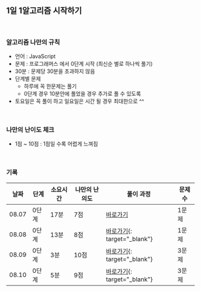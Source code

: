 ## 1일 1알고리즘 시작하기 

<br/>

### 알고리즘 나만의 규칙

- 언어 : JavaScript
- 문제 : 프로그래머스 에서 0단계 시작 (최신순 별로 하나씩 풀기)
- 30분 : 문제당 30분을 초과하지 않음
- 단계별 문제
  - 하루에 꼭 한문제는 풀기 
  - 0단계 경우 10분안에 풀었을 경우 추가로 풀 수 있도록
- 토요일은 꼭 풀이 하고 일요일은 시간 될 경우 최대한으로 ^^

<br/>

### 나만의 난이도 체크
- 1점 ~ 10점 : 1점일 수록 어렵게 느껴짐 

<br/>

### 기록

| 날짜  | 단계 | 소요시간 | 나만의 난의도 |                풀이 과정                  |문제 수 |
|------ | ---  |    ---  |      ---     |                   ---                    |   ---  |  
| 08.07 | 0단계 |  17분   |  7점        | [바로가기](https://minuk22.tistory.com/47)| 1문제 |
| 08.08 | 0단계 |  13분   |  8점        | [바로가기](https://velog.io/@jominuk1025/08.08-%EB%A8%B8%EC%93%B1%EC%9D%B4%EB%B3%B4%EB%8B%A4-%ED%82%A4-%ED%81%B0-%EC%82%AC%EB%9E%8C){: target="_blank"}| 1문제 |
| 08.09 | 0단계 |  3분   |  10점        | [바로가기](https://velog.io/@jominuk1025/08.09-%EB%91%90-%EC%88%98%EC%9D%98-%ED%95%A9%EC%B0%A8%EA%B3%B1-3%EB%AC%B8%EC%A0%9C){: target="_blank"}| 3문제 |
| 08.10 | 0단계 |  5분   |  9점        | [바로가기](https://velog.io/@jominuk1025/08.10-3%EB%AC%B8%EC%A0%9C){: target="_blank"}| 3문제 |  [Google]: http://google.com/ 


